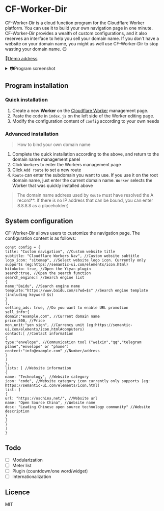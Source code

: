 
# CF-Worker-Dir

CF-Worker-Dir is a cloud function program for the Cloudflare Worker platform. You can use it to build your own navigation page in one minute. CF-Worker-Dir provides a wealth of custom configurations, and it also reserves an interface to help you sell your domain name. If you don't have a website on your domain name, you might as well use CF-Worker-Dir to stop wasting your domain name. 😉

🎉[Demo address](http://gethe.best/)

<details>
<summary>📷Program screenshot</summary>
<img src="https://i.loli.net/2020/02/14/ahU32dQxMct9ugX.png"/>
</details>

## Program installation
### Quick installation
1. Create a new **Worker** on the [Cloudflare Worker](https://workers.cloudflare.com/) management page.
2. Paste the code in `index.js` on the left side of the Worker editing page.
3. Modify the configuration content of `config` according to your own needs
### Advanced installation
> How to bind your own domain name
1. Complete the quick installation according to the above, and return to the domain name management panel
2. Click `Workers` to enter the Workers management page
3. Click `Add route` to set a new route
4. `Route` can enter the subdomain you want to use. If you use it on the root domain name, just enter the current domain name. `Worker` selects the Worker that was quickly installed above
> The domain name address used by `Route` must have resolved the A record**. If there is no IP address that can be bound, you can enter 8.8.8.8 as a placeholder:)

## System configuration

CF-Worker-Dir allows users to customize the navigation page. The configuration content is as follows:
```
const config = {
title: "Custom navigation", //Custom website title
subtitle: "Cloudflare Workers Nav", //Custom website subtitle
logo_icon: "sitemap", //Select website logo icon. Currently only supports (eg:https://semantic-ui.com/elements/icon.html)
hitokoto: true, //Open the Yiyan plugin
search:true, //Open the search function
search_engine:[ //Search engine list
{
name:"Baidu", //Search engine name
template:"https://www.baidu.com/s?wd=$s" //Search engine template (including keyword $s)
}
],
selling_ads: true, //Do you want to enable URL promotion
sell_info:{
domain:"example.com", //Current domain name
price:500, //Price
mon_unit:"yen sign", //Currency unit (eg:https://semantic-ui.com/elements/icon.html#computers)
contact:[ //Contact information
{
type:"envelope", //Communication tool ("weixin","qq","telegram plane","envelope" or "phone")
content:"info@example.com" //Number/address
}
]
},
lists: [ //Website information
{
name: "Technology", //Website category
icon: "code", //Website category icon currently only supports (eg: https://semantic-ui.com/elements/icon.html)
list: [
{
url: "https://oschina.net/", //Website url
name: "Open Source China", //Website name
desc: "Leading Chinese open source technology community" //Website description
}
]
}
]
}
```

## Todo
- [ ] Modularization
- [ ] Meter list
- [ ] Plugin (countdown/one word/widget)
- [ ] Internationalization

## Licence

MIT